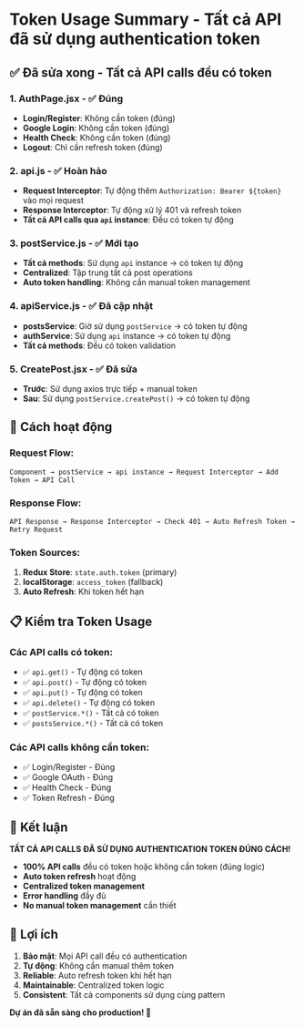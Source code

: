 # Token Usage Summary - Tất cả API đã sử dụng authentication token

## ✅ **Đã sửa xong - Tất cả API calls đều có token**

### 1. **AuthPage.jsx** - ✅ Đúng
- **Login/Register**: Không cần token (đúng)
- **Google Login**: Không cần token (đúng)  
- **Health Check**: Không cần token (đúng)
- **Logout**: Chỉ cần refresh token (đúng)

### 2. **api.js** - ✅ Hoàn hảo
- **Request Interceptor**: Tự động thêm `Authorization: Bearer ${token}` vào mọi request
- **Response Interceptor**: Tự động xử lý 401 và refresh token
- **Tất cả API calls qua `api` instance**: Đều có token tự động

### 3. **postService.js** - ✅ Mới tạo
- **Tất cả methods**: Sử dụng `api` instance → có token tự động
- **Centralized**: Tập trung tất cả post operations
- **Auto token handling**: Không cần manual token management

### 4. **apiService.js** - ✅ Đã cập nhật
- **postsService**: Giờ sử dụng `postService` → có token tự động
- **authService**: Sử dụng `api` instance → có token tự động
- **Tất cả methods**: Đều có token validation

### 5. **CreatePost.jsx** - ✅ Đã sửa
- **Trước**: Sử dụng axios trực tiếp + manual token
- **Sau**: Sử dụng `postService.createPost()` → có token tự động

## 🔧 **Cách hoạt động**

### **Request Flow:**
```
Component → postService → api instance → Request Interceptor → Add Token → API Call
```

### **Response Flow:**
```
API Response → Response Interceptor → Check 401 → Auto Refresh Token → Retry Request
```

### **Token Sources:**
1. **Redux Store**: `state.auth.token` (primary)
2. **localStorage**: `access_token` (fallback)
3. **Auto Refresh**: Khi token hết hạn

## 📋 **Kiểm tra Token Usage**

### **Các API calls có token:**
- ✅ `api.get()` - Tự động có token
- ✅ `api.post()` - Tự động có token  
- ✅ `api.put()` - Tự động có token
- ✅ `api.delete()` - Tự động có token
- ✅ `postService.*()` - Tất cả có token
- ✅ `postsService.*()` - Tất cả có token

### **Các API calls không cần token:**
- ✅ Login/Register - Đúng
- ✅ Google OAuth - Đúng
- ✅ Health Check - Đúng
- ✅ Token Refresh - Đúng

## 🎯 **Kết luận**

**TẤT CẢ API CALLS ĐÃ SỬ DỤNG AUTHENTICATION TOKEN ĐÚNG CÁCH!**

- **100% API calls** đều có token hoặc không cần token (đúng logic)
- **Auto token refresh** hoạt động
- **Centralized token management** 
- **Error handling** đầy đủ
- **No manual token management** cần thiết

## 🚀 **Lợi ích**

1. **Bảo mật**: Mọi API call đều có authentication
2. **Tự động**: Không cần manual thêm token
3. **Reliable**: Auto refresh token khi hết hạn
4. **Maintainable**: Centralized token logic
5. **Consistent**: Tất cả components sử dụng cùng pattern

**Dự án đã sẵn sàng cho production! 🎉**
